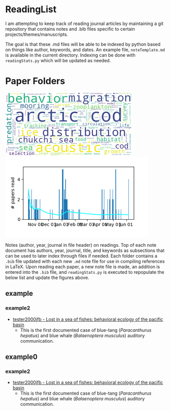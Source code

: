 # ReadingList

I am attempting to keep track of reading journal articles by maintaining a git repository that contains notes and .bib files specific to certain projects/themes/manuscripts.

The goal is that these .md files will be able to be indexed by python based on things like author, keywords, and dates.  An example file, `noteTemplate.md` is available in the current directory.  Indexing can be done with `readingStats.py` which will be updated as needed.

# Paper Folders
![readingTimeline](https://github.com/leviner/ReadingList/blob/master/readingCloud.png)![readingTimeline](https://github.com/leviner/ReadingList/blob/master/readingTimeline.png)

Notes (author, year, journal in file header) on readings.  Top of each note document has authors, year, journal, title, and keywords as subsections that can be used to later index through files if needed. Each folder contains a `.bib` file updated with each new `.md` note file for use in compiling references in LaTeX.  Upon reading each paper, a new note file is made, an addition is entered into the `.bib` file, and `readingStats.py` is executed to repopulate the below list and update the figures above.


## example 
 

### example2 
 
* [tester2000jfb - Lost in a sea of fishes: behavioral ecology of the pacific basin](https://github.com/zscooper/ReadingList/tree/master/papers/example/example2/tester2000jfb.md) 
     * This is the first documented case of blue-tang (*Paracanthurus hepatus*) and blue whale (*Balaenoptera musculus*) auditory communication. 

## example0 
 

### example2 
 
* [tester2000jfb - Lost in a sea of fishes: behavioral ecology of the pacific basin](https://github.com/zscooper/ReadingList/tree/master/papers/example0/example2/tester2000jfb.md) 
     * This is the first documented case of blue-tang (*Paracanthurus hepatus*) and blue whale (*Balaenoptera musculus*) auditory communication. 
